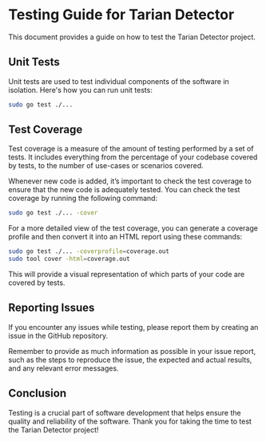 # Testing Guide for Tarian Detector

This document provides a guide on how to test the Tarian Detector project.

## Unit Tests

Unit tests are used to test individual components of the software in isolation. Here's how you can run unit tests:

```bash
sudo go test ./...
```

## Test Coverage

Test coverage is a measure of the amount of testing performed by a set of tests. It includes everything from the percentage of your codebase covered by tests, to the number of use-cases or scenarios covered.

Whenever new code is added, it’s important to check the test coverage to ensure that the new code is adequately tested. You can check the test coverage by running the following command:

```bash
sudo go test ./... -cover
```

For a more detailed view of the test coverage, you can generate a coverage profile and then convert it into an HTML report using these commands:

```bash
sudo go test ./... -coverprofile=coverage.out
sudo tool cover -html=coverage.out
```

This will provide a visual representation of which parts of your code are covered by tests.

## Reporting Issues

If you encounter any issues while testing, please report them by creating an issue in the GitHub repository.

Remember to provide as much information as possible in your issue report, such as the steps to reproduce the issue, the expected and actual results, and any relevant error messages.

## Conclusion

Testing is a crucial part of software development that helps ensure the quality and reliability of the software. Thank you for taking the time to test the Tarian Detector project!
